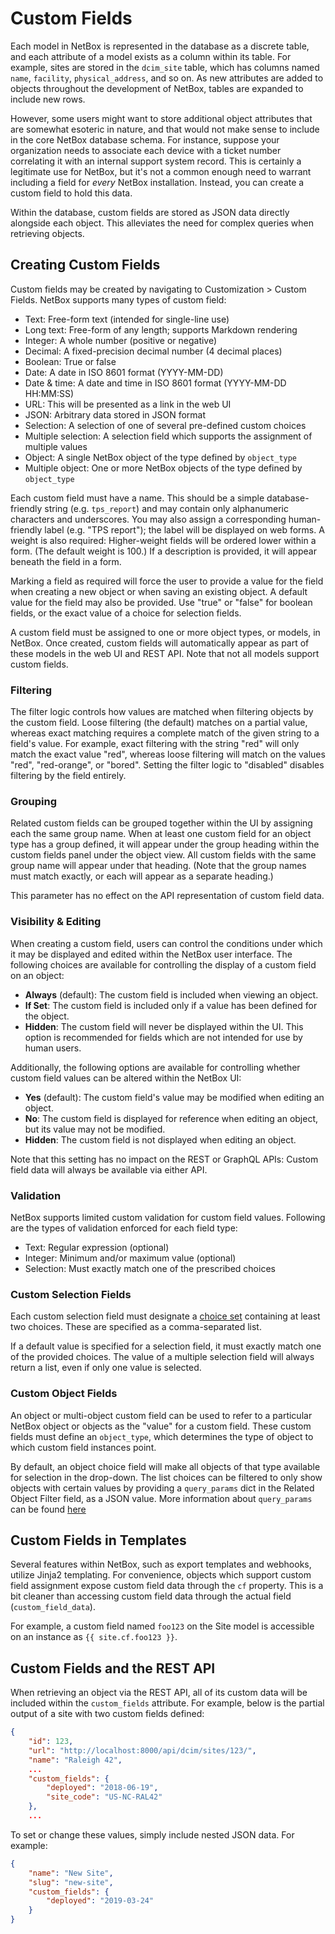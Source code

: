# Custom Fields

Each model in NetBox is represented in the database as a discrete table, and each attribute of a model exists as a column within its table. For example, sites are stored in the `dcim_site` table, which has columns named `name`, `facility`, `physical_address`, and so on. As new attributes are added to objects throughout the development of NetBox, tables are expanded to include new rows.

However, some users might want to store additional object attributes that are somewhat esoteric in nature, and that would not make sense to include in the core NetBox database schema. For instance, suppose your organization needs to associate each device with a ticket number correlating it with an internal support system record. This is certainly a legitimate use for NetBox, but it's not a common enough need to warrant including a field for _every_ NetBox installation. Instead, you can create a custom field to hold this data.

Within the database, custom fields are stored as JSON data directly alongside each object. This alleviates the need for complex queries when retrieving objects.

## Creating Custom Fields

Custom fields may be created by navigating to Customization > Custom Fields. NetBox supports many types of custom field:

* Text: Free-form text (intended for single-line use)
* Long text: Free-form of any length; supports Markdown rendering
* Integer: A whole number (positive or negative)
* Decimal: A fixed-precision decimal number (4 decimal places)
* Boolean: True or false
* Date: A date in ISO 8601 format (YYYY-MM-DD)
* Date & time: A date and time in ISO 8601 format (YYYY-MM-DD HH:MM:SS)
* URL: This will be presented as a link in the web UI
* JSON: Arbitrary data stored in JSON format
* Selection: A selection of one of several pre-defined custom choices
* Multiple selection: A selection field which supports the assignment of multiple values
* Object: A single NetBox object of the type defined by `object_type`
* Multiple object: One or more NetBox objects of the type defined by `object_type`

Each custom field must have a name. This should be a simple database-friendly string (e.g. `tps_report`) and may contain only alphanumeric characters and underscores. You may also assign a corresponding human-friendly label (e.g. "TPS report"); the label will be displayed on web forms. A weight is also required: Higher-weight fields will be ordered lower within a form. (The default weight is 100.) If a description is provided, it will appear beneath the field in a form.

Marking a field as required will force the user to provide a value for the field when creating a new object or when saving an existing object. A default value for the field may also be provided. Use "true" or "false" for boolean fields, or the exact value of a choice for selection fields.

A custom field must be assigned to one or more object types, or models, in NetBox. Once created, custom fields will automatically appear as part of these models in the web UI and REST API. Note that not all models support custom fields.

### Filtering

The filter logic controls how values are matched when filtering objects by the custom field. Loose filtering (the default) matches on a partial value, whereas exact matching requires a complete match of the given string to a field's value. For example, exact filtering with the string "red" will only match the exact value "red", whereas loose filtering will match on the values "red", "red-orange", or "bored". Setting the filter logic to "disabled" disables filtering by the field entirely.

### Grouping

Related custom fields can be grouped together within the UI by assigning each the same group name. When at least one custom field for an object type has a group defined, it will appear under the group heading within the custom fields panel under the object view. All custom fields with the same group name will appear under that heading. (Note that the group names must match exactly, or each will appear as a separate heading.)

This parameter has no effect on the API representation of custom field data.

### Visibility & Editing

When creating a custom field, users can control the conditions under which it may be displayed and edited within the NetBox user interface. The following choices are available for controlling the display of a custom field on an object:

* **Always** (default): The custom field is included when viewing an object.
* **If Set**: The custom field is included only if a value has been defined for the object.
* **Hidden**: The custom field will never be displayed within the UI. This option is recommended for fields which are not intended for use by human users.

Additionally, the following options are available for controlling whether custom field values can be altered within the NetBox UI:

* **Yes** (default): The custom field's value may be modified when editing an object.
* **No**: The custom field is displayed for reference when editing an object, but its value may not be modified.
* **Hidden**: The custom field is not displayed when editing an object.

Note that this setting has no impact on the REST or GraphQL APIs: Custom field data will always be available via either API.

### Validation

NetBox supports limited custom validation for custom field values. Following are the types of validation enforced for each field type:

* Text: Regular expression (optional)
* Integer: Minimum and/or maximum value (optional)
* Selection: Must exactly match one of the prescribed choices

### Custom Selection Fields

Each custom selection field must designate a [choice set](../models/extras/customfieldchoiceset.md) containing at least two choices. These are specified as a comma-separated list.

If a default value is specified for a selection field, it must exactly match one of the provided choices. The value of a multiple selection field will always return a list, even if only one value is selected.

### Custom Object Fields

An object or multi-object custom field can be used to refer to a particular NetBox object or objects as the "value" for a custom field. These custom fields must define an `object_type`, which determines the type of object to which custom field instances point.

By default, an object choice field will make all objects of that type available for selection in the drop-down. The list choices can be filtered to only show objects with certain values by providing a `query_params` dict in the Related Object Filter field, as a JSON value. More information about `query_params` can be found [here](./custom-scripts.md#objectvar)

## Custom Fields in Templates

Several features within NetBox, such as export templates and webhooks, utilize Jinja2 templating. For convenience, objects which support custom field assignment expose custom field data through the `cf` property. This is a bit cleaner than accessing custom field data through the actual field (`custom_field_data`).

For example, a custom field named `foo123` on the Site model is accessible on an instance as `{{ site.cf.foo123 }}`.

## Custom Fields and the REST API

When retrieving an object via the REST API, all of its custom data will be included within the `custom_fields` attribute. For example, below is the partial output of a site with two custom fields defined:

```json
{
    "id": 123,
    "url": "http://localhost:8000/api/dcim/sites/123/",
    "name": "Raleigh 42",
    ...
    "custom_fields": {
        "deployed": "2018-06-19",
        "site_code": "US-NC-RAL42"
    },
    ...
```

To set or change these values, simply include nested JSON data. For example:

```json
{
    "name": "New Site",
    "slug": "new-site",
    "custom_fields": {
        "deployed": "2019-03-24"
    }
}
```
